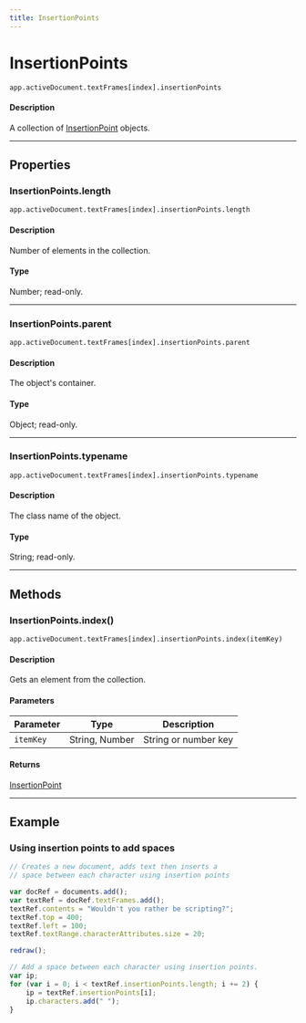 ```yaml
---
title: InsertionPoints
---
```

# InsertionPoints

`app.activeDocument.textFrames[index].insertionPoints`

#### Description

A collection of [InsertionPoint](.././InsertionPoint) objects.

---

## Properties

### InsertionPoints.length

`app.activeDocument.textFrames[index].insertionPoints.length`

#### Description

Number of elements in the collection.

#### Type

Number; read-only.

---

### InsertionPoints.parent

`app.activeDocument.textFrames[index].insertionPoints.parent`

#### Description

The object's container.

#### Type

Object; read-only.

---

### InsertionPoints.typename

`app.activeDocument.textFrames[index].insertionPoints.typename`

#### Description

The class name of the object.

#### Type

String; read-only.

---

## Methods

### InsertionPoints.index()

`app.activeDocument.textFrames[index].insertionPoints.index(itemKey)`

#### Description

Gets an element from the collection.

#### Parameters

| Parameter |      Type      |     Description      |
| --------- | -------------- | -------------------- |
| `itemKey` | String, Number | String or number key |

#### Returns

[InsertionPoint](.././InsertionPoint)

---

## Example

### Using insertion points to add spaces

```javascript
// Creates a new document, adds text then inserts a
// space between each character using insertion points

var docRef = documents.add();
var textRef = docRef.textFrames.add();
textRef.contents = "Wouldn't you rather be scripting?";
textRef.top = 400;
textRef.left = 100;
textRef.textRange.characterAttributes.size = 20;

redraw();

// Add a space between each character using insertion points.
var ip;
for (var i = 0; i < textRef.insertionPoints.length; i += 2) {
    ip = textRef.insertionPoints[i];
    ip.characters.add(" ");
}
```
